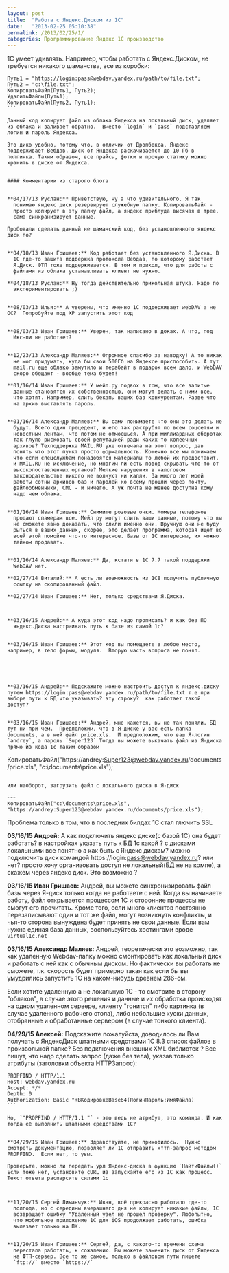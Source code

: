 ```yaml
---
layout: post
title:  "Работа с Яндекс.Диском из 1С"
date:   "2013-02-25 05:10:38"
permalink: /2013/02/25/1/
categories: Программирование Яндекс 1С производство
---
```


1С умеет удивлять. Например, чтобы работать с Яндекс.Диском, не
требуется никакого шаманства, все из коробки:

~~~
Путь1 = "https://login:pass@webdav.yandex.ru/path/to/file.txt";
Путь2 = "c:\file.txt";
КопироватьФайл(Путь1, Путь2);
УдалитьФайлы(Путь1);
КопироватьФайл(Путь2, Путь1);
```

Данный код копирует файл из облака Яндекса на локальный диск, удаляет
из облака и заливает обратно.  Вместо `login` и `pass` подставляем
логин и пароль Яндекса.

Это дико удобно, потому что, в отличии от Дропбокса, Яндекс
поддерживает Вебдав. Диск от Яндекса раскачивается до 10 Гб в
полпинка. Таким образом, все прайсы, фотки и прочую статику можно
хранить в диске от Яндекса.


#### Комментарии из старого блога


**04/17/13 Руслан:** Приветствую, ну а что удивительного. Я так
  понимаю яндекс диск резервирует служебную папку. КопироватьФайл -
  просто копирует в эту папку файл, а яндекс приблуда висячая в трее,
  сама синхранизирует данные.

Пробовали сделать данный не шаманский код, без установленного яндекс
диск по?


**04/18/13 Иван Гришаев:** Код работает без установленного Я.Диска. В
  1С где-то зашита поддержка протокола Вебдав, по которому работает
  Я.Диск. ФТП тоже поддерживается. В том и прикол, что для работы с
  файлами из облака устанавливать клиент не нужно.

**04/18/13 Руслан:** Ну тогда действительно прикольная штука. Надо по
  экспериментировать ;)


**08/03/13 Илья:** А уверены, что именно 1С поддерживает webDAV а не
ОС?  Попробуйте под ХР запустить этот код


**08/03/13 Иван Гришаев:** Уверен, так написано в доках. А что, под
  Икс-пи не работает?


**12/23/13 Александр Маляев:** Огромное спасибо за наводку! А то никак
  не мог придумать, куда бы свои 500Гб на Яндексе приспособить. А тут
  mail.ru еще облако замутило и терабайт в подарок всем дало, и WebDAV
  скоро обещают - вообще тема будет!

**01/16/14 Иван Гришаев:** У мейл.ру подвох в том, что все залитые
  данные становятся их собственностью, они могут делать с ними все,
  что хотят. Например, слить бекапы ваших баз конкурентам. Разве что
  на архив выставлять пароль.


**01/16/14 Александр Маляев:** Вы сами понимаете что они это делать не
  будут. Всего один прецедент, и его так раструбят по всем соцсетям и
  новостным лентам, что потом не отмоешься. А при миллиардных оборотах
  так глупо рисковать своей репутацией ради каких-то копеечных
  архивов? Техподдержка MAIL.RU уже отвечала на этот вопрос, дав
  понять что этот пункт просто формальность. Конечно все мы понимаем
  что если спецслужбам понадобятся материалы то любой их предоставит,
  и MAIL.RU не исключение, но многим ли есть повод скрывать что-то от
  высокопоставленных органов? Мелкие нарушения в налоговом
  законодательстве никого не волнуют ни капли. За много лет моей
  работы сотни архивов баз и паролей ко всему прошли через почту,
  файлообменники, СМС - и ничего. А уж почта не менее доступна кому
  надо чем облака.


**01/16/14 Иван Гришаев:** Снимите розовые очки. Номера телефонов
  продают спамерам все. Мейл ру могут слить ваши данные, потому что вы
  не сможете явно доказать, что слили именно они. Вручную они не буду
  рыться в ваших данных, скорее, это делает программа, которая ищет во
  всей этой помойке что-то интересное. Базы от 1С интересны, их можно
  тайком продавать.


**01/16/14 Александр Маляев:** Да, кстати в 1С 7.7 такой поддержки
  WebDAV нет.

**02/27/14 Виталий:** А есть ли возможность из 1С8 получить публичную
  ссылку на скопированный файл.

**02/27/14 Иван Гришаев:** Нет, только средствами Я.Диска.



**03/16/15 Андрей:** А куда этот код надо прописать? и как без ПО
  яндекс.Диска настраивать путь к базе из самой 1с?


**03/16/15 Иван Гришаев:** Этот код вы помещаете в любое место,
например, в тело формы, модуля.  Вторую часть вопроса не понял.





**03/16/15 Андрей:** Подскажите можно настроить доступ к яндекс.диску
путем https://login:pass@webdav.yandex.ru/path/to/file.txt т.е при
выборе пути к БД что указывать? эту строку?  как работает такой
доступ?


**03/16/15 Иван Гришаев:** Андрей, мне кажется, вы не так поняли. БД
тут ни при чем.  Предположим, что в Я-диске у вас есть папка
documents, а в ней файл price.xls.  И предположим, что ваш Я-логин
`andrey`, a пароль `Super123` Тогда вы можете выкачать файл из Я-диска
прямо из кода 1с таким образом

~~~
КопироватьФайл("https://andrey:Super123@webdav.yandex.ru/documents/price.xls", "c:\documents\price.xls");
```

или наоборот, загрузить файл с локального диска в Я-диск

~~~
КопироватьФайл("c:\documents\price.xls", "https://andrey:Super123@webdav.yandex.ru/documents/price.xls");
```

Проблема только в том, что в последних билдах 1С стал глючить SSL


**03/16/15 Андрей:** А как подключить яндекс диске(с базой 1С) она
будет работать?  в настройках указать путь к БД 1с какой ? с дисками
локальными все понятно а как быть с Яндекс дискам? можно подключить
диск командой https://login:pass@webdav.yandex.ru?  или нет?  просто
хочу организовать доступ не локальный(БД не на компе), а скажем через
яндекс диск.  Это возможно ?


**03/16/15 Иван Гришаев:** Андрей, вы можете синхронизировать файл
  базы через Я-диск только когда не работаете с ней. Когда вы
  начинаете работу, файл открывается процессом 1С и сторонние процессы
  не смогут его прочитать. Кроме того, если много клиентов постоянно
  перезаписывают один и тот же файл, могут возникнуть конфликты, и
  чья-то сторона вынуждена будет принять не свои данные. Если вам
  нужна единая база данных, воспользуйтесь хостингами вроде
  `virtual1c.net`


**03/16/15 Александр Маляев:** Андрей, теоретически это возможно, так
  как удаленную Webdav-папку можно смонтировать как локальный диск и
  работать с ней как с обычным диском. Но фактически вы работать не
  сможете, т.к. скорость будет примерно такая как если бы вы
  умудрились запустить 1С на каком-нибудь древнем 286-ом.

Если хотите удаленную а не локальную 1С - то смотрите в сторону
"облаков", в случае этого решения и данные и их обработка происходят
на одном удаленном сервере, клиенту "гонится" либо картинка (в случае
удаленного рабочего стола), либо небольшие куски данных, отобранные и
обработанные сервером (в случае тонкого клиента).


**04/29/15 Алексей:** Подскажите пожалуйста, доводилось ли Вам
получать с ЯндексДиск штатными средствами 1С 8.3 список файлов в
произвольной папке? Без подключения внешних XML библиотек ? Все пишут,
что надо сделать запрос (даже без тела), указав только атрибуты
(заголовки объекта HTTPЗапрос):

~~~
PROPFIND / HTTP/1.1
Host: webdav.yandex.ru
Accept: */*
Depth: 0
Authorization: Basic "+ВКодировкеBase64(ЛогинПароль:ИмяФайла)
```

Но, `"PROPFIND / HTTP/1.1 "` - это ведь не атрибут, это команда. И как
тогда её выполнить штатными средствами 1С?


**04/29/15 Иван Гришаев:** Здравствуйте, не приходилось.  Нужно
смотреть документацию, позволяет ли 1С отправить хттп-запрос методом
PROPFIND.  Если нет, то увы.

Проверьте, можно ли передать урл Яндекс-диска в функцию `НайтиФайлы()`
Если тоже нет, установите cURL из запускайте его из 1С как процесс.
Текст ответа распарсите силами 1с



**11/20/15 Сергей Лиманчук:** Иван, всё прекрасно работало где-то
  полгода, но с середины вчерашнего дня не копирует никакие файлы, 1С
  возвращает ошибку "Удаленный узел не прошел проверку". Любопытно,
  что мобильное приложение 1С для iOS продолжает работать, ошибка
  вылезает только на ПК.


**11/20/15 Иван Гришаев:** Сергей, да, с какого-то времени схема
  перестала работать, к сожалению. Вы можете заменить диск от Яндекса
  на ФТП-сервер. Все то же самое, только в файловом пути пишете
  `ftp://` вместо `https://`
